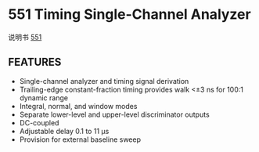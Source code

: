 <!-- 551.md --- 
;; 
;; Description: 
;; Author: Hongyi Wu(吴鸿毅)
;; Email: wuhongyi@qq.com 
;; Created: 四 6月  1 14:38:54 2017 (+0800)
;; Last-Updated: 四 6月  1 14:39:52 2017 (+0800)
;;           By: Hongyi Wu(吴鸿毅)
;;     Update #: 1
;; URL: http://wuhongyi.cn -->

# 551  Timing Single-Channel Analyzer

说明书 [551](/pdf/ElectronicsModules/ORTEC/551.pdf)


## FEATURES

- Single-channel analyzer and timing signal derivation
- Trailing-edge constant-fraction timing
provides walk <±3 ns for 100:1
dynamic range
- Integral, normal, and window modes
- Separate lower-level and upper-level
discriminator outputs
- DC-coupled
- Adjustable delay 0.1 to 11 μs
- Provision for external baseline sweep

<!-- 551.md ends here -->
